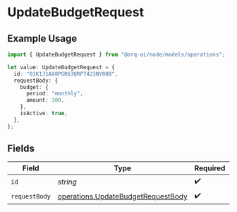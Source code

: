 # UpdateBudgetRequest

## Example Usage

```typescript
import { UpdateBudgetRequest } from "@orq-ai/node/models/operations";

let value: UpdateBudgetRequest = {
  id: "01K1J1AX8PGR63QRP7423NY008",
  requestBody: {
    budget: {
      period: "monthly",
      amount: 300,
    },
    isActive: true,
  },
};
```

## Fields

| Field                                                                                    | Type                                                                                     | Required                                                                                 | Description                                                                              | Example                                                                                  |
| ---------------------------------------------------------------------------------------- | ---------------------------------------------------------------------------------------- | ---------------------------------------------------------------------------------------- | ---------------------------------------------------------------------------------------- | ---------------------------------------------------------------------------------------- |
| `id`                                                                                     | *string*                                                                                 | :heavy_check_mark:                                                                       | N/A                                                                                      | 01K1J1AX8PGR63QRP7423NY008                                                               |
| `requestBody`                                                                            | [operations.UpdateBudgetRequestBody](../../models/operations/updatebudgetrequestbody.md) | :heavy_check_mark:                                                                       | N/A                                                                                      |                                                                                          |